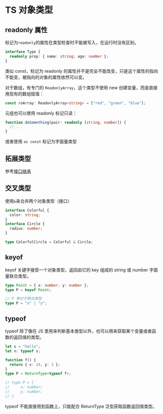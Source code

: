 # TS 对象类型

## readonly 属性

标记为`readonly`的属性在类型检查时不能被写入，在运行时没有区别。

```ts
interface Type {
  readonly prop: { name: string; age: number };
}
```

类似 const，标记为 readonly 的属性并不是完全不能改变，只是这个属性的指向不能变，被指向的对象的属性依然可以变。

对于数组，有专门的 `ReadonlyArray`，这个类型不使用 new 创建变量，而是直接用现有的数组赋值：

```ts
const roArray: ReadonlyArray<string> = ["red", "green", "blue"];
```

元组也可以使用 readonly 标记只读：

```ts
function doSomething(pair: readonly [string, number]) {
  // ...
}
```

或者使用 `as const` 标记为字面量类型

## 拓展类型

参考[接口继承](./Interface.md#接口继承)

## 交叉类型

使用`&`来合并两个对象类型（接口）

```ts
interface Colorful {
  color: string;
}
interface Circle {
  radius: number;
}

type ColorfulCircle = Colorful & Circle;
```

## keyof

keyof 关键字接受一个对象类型，返回由它的 key 组成的 string 或 number 字面量联合类型。

```ts
type Point = { x: number; y: number };
type P = keyof Point;

// P 等价于联合类型
type P = "x" | "y";
```

## typeof

typeof 除了像在 JS 里用来判断基本类型以外，也可以用来获取某个变量或者函数的返回值的类型。

```ts
let s = "hello";
let n: typeof s;

function f() {
  return { x: 10, y: 3 };
}
type P = ReturnType<typeof f>;

// type P = {
//     x: number;
//     y: number;
// }
```

typeof 不能直接用到函数上，只能配合 ReturnType 泛型获取函数返回值类型。
